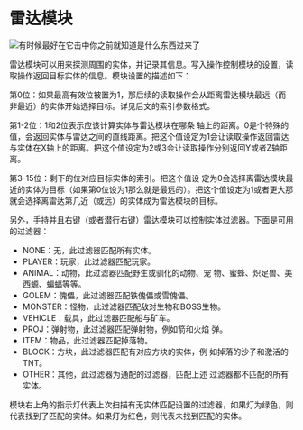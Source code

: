 # 雷达模块

![有时候最好在它击中你之前就知道是什么东西过来了](item:tisadvanced:radar_module)

雷达模块可以用来探测周围的实体，并记录其信息。写入操作控制模块的设置，读取操作返回目标实体的信息。模块设置的描述如下：

第0位：如果最高有效位被置为1，那后续的读取操作会从距离雷达模块最远（而非最近）的实体开始选择目标。详见后文的索引参数格式。

第1-2位：1和2位表示应该计算实体与雷达模块在哪条 轴上的距离。0是个特殊的值，会返回实体与雷达之间的直线距离。把这个值设定为1会让读取操作返回雷达与实体在X轴上的距离。把这个值设定为2或3会让读取操作分别返回Y或者Z轴距离。

第3-15位：剩下的位对应目标实体的索引。把这个值设 定为0会选择离雷达模块最近的实体为目标（如果第0位设为1那么就是最远的）。把这个值设定为1或者更大那就会选择离雷达第几近（或远）的实体成为雷达模块的目标。

另外，手持并且右键（或者潜行右键）雷达模块可以控制实体过滤器。下面是可用的过滤器：

- NONE：无，此过滤器匹配所有实体。
- PLAYER：玩家，此过滤器匹配玩家。
- ANIMAL：动物，此过滤器匹配野生或驯化的动物、宠 物、蜜蜂、炽足兽、美西螈、蝙蝠等等。
- GOLEM：傀儡，此过滤器匹配铁傀儡或雪傀儡。
- MONSTER：怪物，此过滤器匹配敌对生物和BOSS生物。
- VEHICLE：载具，此过滤器匹配船与矿车。
- PROJ：弹射物，此过滤器匹配弹射物，例如箭和火焰 弹。
- ITEM：物品，此过滤器匹配掉落物。
- BLOCK：方块，此过滤器匹配有对应方块的实体，例 如掉落的沙子和激活的TNT。
- OTHER：其他，此过滤器为通配的过滤器，匹配上述 过滤器都不匹配的所有实体。

模块右上角的指示灯代表上次扫描有无实体匹配设置的过滤器，如果灯为绿色，则代表找到了匹配的实体。如果灯为红色，则代表未找到匹配的实体。
